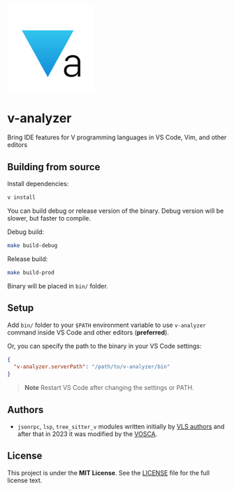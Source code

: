 <img width="200px" src="./docs/cover.png">

# v-analyzer

Bring IDE features for V programming languages in VS Code, Vim, and other editors

## Building from source

Install dependencies:

```bash
v install
```

You can build debug or release version of the binary.
Debug version will be slower, but faster to compile.

Debug build:

```bash
make build-debug
```

Release build:

```bash
make build-prod
```

Binary will be placed in `bin/` folder.

## Setup

Add `bin/` folder to your `$PATH` environment variable to use `v-analyzer`
command inside VS Code and other editors (**preferred**).

Or, you can specify the path to the binary in your VS Code settings:

```json
{
  "v-analyzer.serverPath": "/path/to/v-analyzer/bin"
}
```

> **Note**
> Restart VS Code after changing the settings or PATH.

## Authors

- `jsonrpc`, `lsp`, `tree_sitter_v` modules written initially by
  [VLS authors](https://github.com/vlang/vls) and after that in 2023 it was modified by the
  [VOSCA](https://github.com/vlang-association).

## License

This project is under the **MIT License**.
See the
[LICENSE](https://github.com/vlang-association/v-analyzer/blob/master/LICENSE)
file for the full license text.
